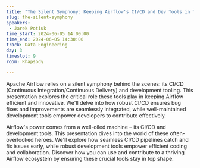 ```yaml
---
title: "The Silent Symphony: Keeping Airflow's CI/CD and Dev Tools in Tune"
slug: the-silent-symphony
speakers:
 - Jarek Potiuk
time_start: 2024-06-05 14:00:00
time_end: 2024-06-05 14:30:00
track: Data Engineering
day: 3
timeslot: 9
room: Rhapsody

---
```


Apache Airflow relies on a silent symphony behind the scenes: its CI/CD (Continuous Integration/Continuous Delivery) and development tooling. This presentation explores the critical role these tools play in keeping Airflow efficient and innovative. We'll delve into how robust CI/CD ensures bug fixes and improvements are seamlessly integrated, while well-maintained development tools empower developers to contribute effectively.

Airflow's power comes from a well-oiled machine – its CI/CD and development tools. This presentation dives into the world of these often-overlooked heroes. We'll explore how seamless CI/CD pipelines catch and fix issues early, while robust development tools empower efficient coding and collaboration. Discover how you can use and contribute to a thriving Airflow ecosystem by ensuring these crucial tools stay in top shape.